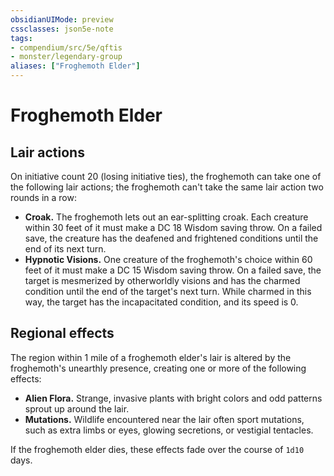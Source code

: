 ```yaml
---
obsidianUIMode: preview
cssclasses: json5e-note
tags:
- compendium/src/5e/qftis
- monster/legendary-group
aliases: ["Froghemoth Elder"]
---
```

# Froghemoth Elder

## Lair actions


On initiative count 20 (losing initiative ties), the froghemoth can take one of the following lair actions; the froghemoth can't take the same lair action two rounds in a row:

- **Croak.** The froghemoth lets out an ear-splitting croak. Each creature within 30 feet of it must make a DC 18 Wisdom saving throw. On a failed save, the creature has the deafened and frightened conditions until the end of its next turn.  
- **Hypnotic Visions.** One creature of the froghemoth's choice within 60 feet of it must make a DC 15 Wisdom saving throw. On a failed save, the target is mesmerized by otherworldly visions and has the charmed condition until the end of the target's next turn. While charmed in this way, the target has the incapacitated condition, and its speed is 0.  

## Regional effects


The region within 1 mile of a froghemoth elder's lair is altered by the froghemoth's unearthly presence, creating one or more of the following effects:

- **Alien Flora.** Strange, invasive plants with bright colors and odd patterns sprout up around the lair.  
- **Mutations.** Wildlife encountered near the lair often sport mutations, such as extra limbs or eyes, glowing secretions, or vestigial tentacles.  

If the froghemoth elder dies, these effects fade over the course of `1d10` days.
